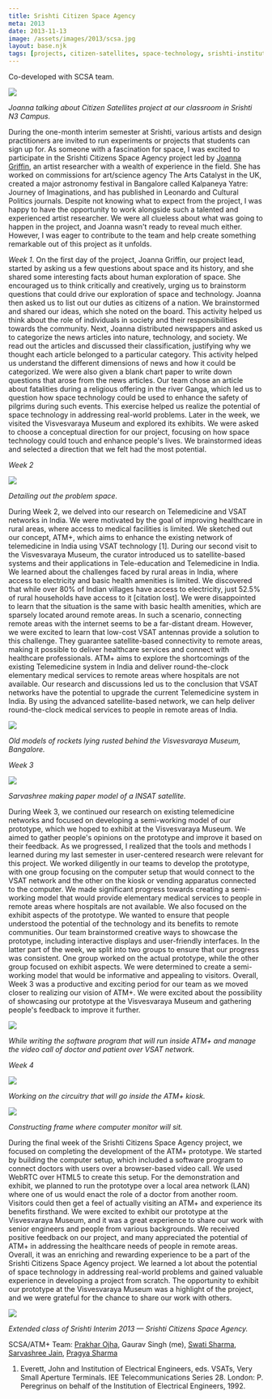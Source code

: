 ```yaml
---
title: Srishti Citizen Space Agency
meta: 2013
date: 2013-11-13
image: /assets/images/2013/scsa.jpg
layout: base.njk
tags: [projects, citizen-satellites, space-technology, srishti-institute, healthcare-access, telemedicine, vsat-network, remote-healthcare, informal-education, user-centered-design, prototype-development, interim-semester, rural-connectivity, tele-education, kiosk-interface, digital-innovation, webrtc, atm+ project, frugal-technology, social-impact-design, rural-india, visvesvaraya-museum, design-for-health, satellite-communication, digital-accessibility, interactive-exhibits, design-research, mobile-technology, low-cost-solutions, community-health, emerging-technologies]
--- 
```


Co-developed with SCSA team.

<img src="/assets/images/2013/joanna.jpg"/>

_Joanna talking about Citizen Satellites project at our classroom in Srishti N3 Campus._

During the one-month interim semester at Srishti, various artists and design practitioners are invited to run experiments or projects that students can sign up for. As someone with a fascination for space, I was excited to participate in the Srishti Citizens Space Agency project led by [Joanna Griffin](https://www.plymouth.ac.uk/staff/joanna-griffin), an artist researcher with a wealth of experience in the field. She has worked on commissions for art/science agency The Arts Catalyst in the UK, created a major astronomy festival in Bangalore called Kalpaneya Yatre: Journey of Imaginations, and has published in Leonardo and Cultural Politics journals. Despite not knowing what to expect from the project, I was happy to have the opportunity to work alongside such a talented and experienced artist researcher. We were all clueless about what was going to happen in the project, and Joanna wasn't ready to reveal much either. However, I was eager to contribute to the team and help create something remarkable out of this project as it unfolds.

_Week 1_. On the first day of the project, Joanna Griffin, our project lead, started by asking us a few questions about space and its history, and she shared some interesting facts about human exploration of space. She encouraged us to think critically and creatively, urging us to brainstorm questions that could drive our exploration of space and technology. Joanna then asked us to list out our duties as citizens of a nation. We brainstormed and shared our ideas, which she noted on the board. This activity helped us think about the role of individuals in society and their responsibilities towards the community. Next, Joanna distributed newspapers and asked us to categorize the news articles into nature, technology, and society. We read out the articles and discussed their classification, justifying why we thought each article belonged to a particular category. This activity helped us understand the different dimensions of news and how it could be categorized. We were also given a blank chart paper to write down questions that arose from the news articles. Our team chose an article about fatalities during a religious offering in the river Ganga, which led us to question how space technology could be used to enhance the safety of pilgrims during such events. This exercise helped us realize the potential of space technology in addressing real-world problems. Later in the week, we visited the Visvesvaraya Museum and explored its exhibits. We were asked to choose a conceptual direction for our project, focusing on how space technology could touch and enhance people's lives. We brainstormed ideas and selected a direction that we felt had the most potential.

_Week 2_

<img src="/assets/images/2013/problem-space.jpg"/>

_Detailing out the problem space._

During Week 2, we delved into our research on Telemedicine and VSAT networks in India. We were motivated by the goal of improving healthcare in rural areas, where access to medical facilities is limited. We sketched out our concept, ATM+, which aims to enhance the existing network of telemedicine in India using VSAT technology [1]. During our second visit to the Visvesvaraya Museum, the curator introduced us to satellite-based systems and their applications in Tele-education and Telemedicine in India. We learned about the challenges faced by rural areas in India, where access to electricity and basic health amenities is limited. We discovered that while over 80% of Indian villages have access to electricity, just 52.5% of rural households have access to it \[citation lost\]. We were disappointed to learn that the situation is the same with basic health amenities, which are sparsely located around remote areas. In such a scenario, connecting remote areas with the internet seems to be a far-distant dream. However, we were excited to learn that low-cost VSAT antennas provide a solution to this challenge. They guarantee satellite-based connectivity to remote areas, making it possible to deliver healthcare services and connect with healthcare professionals. ATM+ aims to explore the shortcomings of the existing Telemedicine system in India and deliver round-the-clock elementary medical services to remote areas where hospitals are not available. Our research and discussions led us to the conclusion that VSAT networks have the potential to upgrade the current Telemedicine system in India. By using the advanced satellite-based network, we can help deliver round-the-clock medical services to people in remote areas of India.

<img src="/assets/images/2013/vitm.jpg"/>

_Old models of rockets lying rusted behind the Visvesvaraya Museum, Bangalore._

_Week 3_

<img src="/assets/images/2013/paper-model.jpg"/>

_Sarvashree making paper model of a INSAT satellite._

During Week 3, we continued our research on existing telemedicine networks and focused on developing a semi-working model of our prototype, which we hoped to exhibit at the Visvesvaraya Museum. We aimed to gather people's opinions on the prototype and improve it based on their feedback. As we progressed, I realized that the tools and methods I learned during my last semester in user-centered research were relevant for this project. We worked diligently in our teams to develop the prototype, with one group focusing on the computer setup that would connect to the VSAT network and the other on the kiosk or vending apparatus connected to the computer. We made significant progress towards creating a semi-working model that would provide elementary medical services to people in remote areas where hospitals are not available. We also focused on the exhibit aspects of the prototype. We wanted to ensure that people understood the potential of the technology and its benefits to remote communities. Our team brainstormed creative ways to showcase the prototype, including interactive displays and user-friendly interfaces. In the latter part of the week, we split into two groups to ensure that our progress was consistent. One group worked on the actual prototype, while the other group focused on exhibit aspects. We were determined to create a semi-working model that would be informative and appealing to visitors. Overall, Week 3 was a productive and exciting period for our team as we moved closer to realizing our vision of ATM+. We were excited about the possibility of showcasing our prototype at the Visvesvaraya Museum and gathering people's feedback to improve it further.

<img src="/assets/images/2013/wip.jpg"/>

_While writing the software program that will run inside ATM+ and manage the video call of doctor and patient over VSAT network._

_Week 4_

<img src="/assets/images/2013/wip2.jpg"/>

_Working on the circuitry that will go inside the ATM+ kiosk._

<img src="/assets/images/2013/wip3.jpg"/>

_Constructing frame where computer monitor will sit._

During the final week of the Srishti Citizens Space Agency project, we focused on completing the development of the ATM+ prototype. We started by building the computer setup, which included a software program to connect doctors with users over a browser-based video call. We used WebRTC over HTML5 to create this setup. For the demonstration and exhibit, we planned to run the prototype over a local area network (LAN) where one of us would enact the role of a doctor from another room. Visitors could then get a feel of actually visiting an ATM+ and experience its benefits firsthand. We were excited to exhibit our prototype at the Visvesvaraya Museum, and it was a great experience to share our work with senior engineers and people from various backgrounds. We received positive feedback on our project, and many appreciated the potential of ATM+ in addressing the healthcare needs of people in remote areas. Overall, it was an enriching and rewarding experience to be a part of the Srishti Citizens Space Agency project. We learned a lot about the potential of space technology in addressing real-world problems and gained valuable experience in developing a project from scratch. The opportunity to exhibit our prototype at the Visvesvaraya Museum was a highlight of the project, and we were grateful for the chance to share our work with others.

<img src="/assets/images/2013/scsa.jpg"/>

_Extended class of Srishti Interim 2013 — Srishti Citizens Space Agency._

SCSA/ATM+ Team: [Prakhar Ojha](https://in.linkedin.com/in/prakhar-ojha-597957211), Gaurav Singh (me), [Swati Sharma](https://in.linkedin.com/in/arcturus23), [Sarvashree Jain](https://in.linkedin.com/in/sarvashree-jain-172115b9), [Pragya Sharma](https://www.linkedin.com/in/pragya-sharma-066a8b4b)

1. Everett, John and Institution of Electrical Engineers, eds. VSATs, Very Small Aperture Terminals. IEE Telecommunications Series 28. London: P. Peregrinus on behalf of the Institution of Electrical Engineers, 1992.